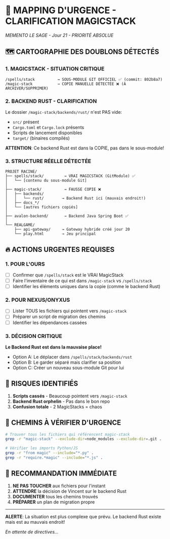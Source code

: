 # 🚨 MAPPING D'URGENCE - CLARIFICATION MAGICSTACK
*MEMENTO LE SAGE - Jour 21 - PRIORITÉ ABSOLUE*

## 🗺️ CARTOGRAPHIE DES DOUBLONS DÉTECTÉS

### 1. MAGICSTACK - SITUATION CRITIQUE

```
/spells/stack          → SOUS-MODULE GIT OFFICIEL ✅ (commit: 802b8a7)
/magic-stack           → COPIE MANUELLE DÉTECTÉE ❌ (À ARCHIVER/SUPPRIMER)
```

### 2. BACKEND RUST - CLARIFICATION

Le dossier `/magic-stack/backends/rust/` n'est PAS vide:
- `src/` présent
- `Cargo.toml` et `Cargo.lock` présents
- Scripts de lancement disponibles
- `target/` (binaires compilés)

**ATTENTION**: Ce backend Rust est dans la COPIE, pas dans le sous-module!

### 3. STRUCTURE RÉELLE DÉTECTÉE

```
PROJET RACINE/
├── spells/stack/         → VRAI MAGICSTACK (GitModule) ✅
│   └── [contenu du sous-module Git]
│
├── magic-stack/          → FAUSSE COPIE ❌
│   ├── backends/
│   │   └── rust/        → Backend Rust ici (mauvais endroit!)
│   ├── docs_*/
│   └── [autres fichiers copiés]
│
├── avalon-backend/       → Backend Java Spring Boot ✅
│
└── REALGAME/
    ├── api-gateway/     → Gateway hybride créé jour 20
    └── play.html        → Jeu principal
```

## 🔥 ACTIONS URGENTES REQUISES

### 1. POUR L'OURS
- [ ] Confirmer que `/spells/stack` est le VRAI MagicStack
- [ ] Faire l'inventaire de ce qui est dans `/magic-stack` vs `/spells/stack`
- [ ] Identifier les éléments uniques dans la copie (comme le backend Rust)

### 2. POUR NEXUS/ONYXUS
- [ ] Lister TOUS les fichiers qui pointent vers `/magic-stack`
- [ ] Préparer un script de migration des chemins
- [ ] Identifier les dépendances cassées

### 3. DÉCISION CRITIQUE
**Le Backend Rust est dans la mauvaise place!**
- Option A: Le déplacer dans `/spells/stack/backends/rust`
- Option B: Le garder séparé mais clarifier sa position
- Option C: Créer un nouveau sous-module Git pour lui

## 🧨 RISQUES IDENTIFIÉS

1. **Scripts cassés** - Beaucoup pointent vers `/magic-stack`
2. **Backend Rust orphelin** - Pas dans le bon repo
3. **Confusion totale** - 2 MagicStacks = chaos

## 📍 CHEMINS À VÉRIFIER D'URGENCE

```bash
# Trouver tous les fichiers qui référencent magic-stack
grep -r "magic-stack" --exclude-dir=node_modules --exclude-dir=.git .

# Vérifier les imports Python/JS
grep -r "from magic" --include="*.py" .
grep -r "require.*magic" --include="*.js" .
```

## 🎯 RECOMMANDATION IMMÉDIATE

1. **NE PAS TOUCHER** aux fichiers pour l'instant
2. **ATTENDRE** la décision de Vincent sur le backend Rust
3. **DOCUMENTER** tous les chemins trouvés
4. **PRÉPARER** un plan de migration propre

---

**ALERTE**: La situation est plus complexe que prévu. Le backend Rust existe mais est au mauvais endroit!

*En attente de directives...*